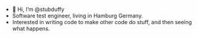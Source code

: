 - 👋 Hi, I’m @stubduffy
- Software test engineer, living in Hamburg Germany.
- Interested in writing code to make other code do stuff, and then seeing what happens.

<!---
stubduffy/stubduffy is a ✨ special ✨ repository because its `README.md` (this file) appears on your GitHub profile.
You can click the Preview link to take a look at your changes.
--->
